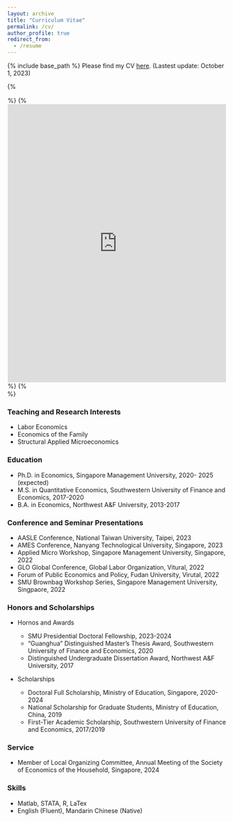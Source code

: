 ```yaml
---
layout: archive
title: "Curriculum Vitae"
permalink: /cv/
author_profile: true
redirect_from:
  - /resume
---
```


{% include base_path %}
Please find my CV [here](https://Yutao-Wang-Econ.github.io/files/NEWCV.pdf). (Lastest update: October 1, 2023)

{%<div style="border: 1px solid; border-color: transparent;">%}
{%<iframe src="https://Yutao-Wang-Econ.github.io/files/NEWCV.pdf" width="100%" height="640" frameborder="0"></iframe>%}
{%</div>%}

### Teaching and Research Interests
  - Labor Economics
  - Economics of the Family
  - Structural Applied Microeconomics

### Education
- Ph.D. in Economics, Singapore Management University, 2020- 2025 (expected)
- M.S. in Quantitative Economics, Southwestern University of Finance and Economics, 2017-2020
- B.A. in Economics, Northwest A&F University, 2013-2017

### Conference and Seminar Presentations
- AASLE Conference, National Taiwan University, Taipei, 2023
- AMES Conference, Nanyang Technological University, Singapore, 2023
- Applied Micro Workshop, Singapore Management University, Singapore, 2022
- GLO Global Conference, Global Labor Organization, Vitural, 2022
- Forum of Public Economics and Policy, Fudan University, Virutal, 2022
- SMU Brownbag Workshop Series, Singapore Management University, Singpaore, 2022

### Honors and Scholarships
- Hornos and Awards
  - SMU Presidential Doctoral Fellowship, 2023-2024
  - “Guanghua” Distinguished Master’s Thesis Award, Southwestern University of Finance and Economics, 2020
  - Distinguished Undergraduate Dissertation Award, Northwest A&F University, 2017
 
- Scholarships
  - Doctoral Full Scholarship, Ministry of Education, Singapore, 2020-2024
  - National Scholarship for Graduate Students, Ministry of Education, China, 2019
  - First-Tier Academic Scholarship, Southwestern University of Finance and Economics, 2017/2019

### Service
- Member of Local Organizing Committee, Annual Meeting of the Society of Economics of the Household, Singapore, 2024

### Skills
- Matlab, STATA, R, LaTex
- English (Fluent), Mandarin Chinese (Native)
